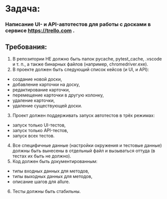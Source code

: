 # **Задача:**

### Написание UI- и API-автотестов для работы с досками в сервисе https://trello.com .

## Требования:

1. В репозитории НЕ должно быть папок pycache, pytest_cache, .vscode и т. п., а также бинарных файлов (например, chromedriver.exe).
2. В проекте должен быть следующий список кейсов (и UI, и API):
- создание новой доски,
- добавление карточки на доску,
- редактирование карточки,
- перемещение карточки в другую колонку,
- удаление карточки,
- удаление существующей доски.
3. Проект должен поддерживать запуск автотестов в трёх режимах:
- запуск только UI-тестов,
- запуск только API-тестов,
- запуск всех тестов.
4. Все специфичные данные (настройки окружения и тестовые данные) должны быть вынесены в отдельный файл и вызываться оттуда (в тестах их быть не должно).
5. Код должен быть документированным:
- типы входных данных для методов,
- типы выходных данных для методов,
- описание шагов для allure.
6. Тесты должны быть стабильны.
